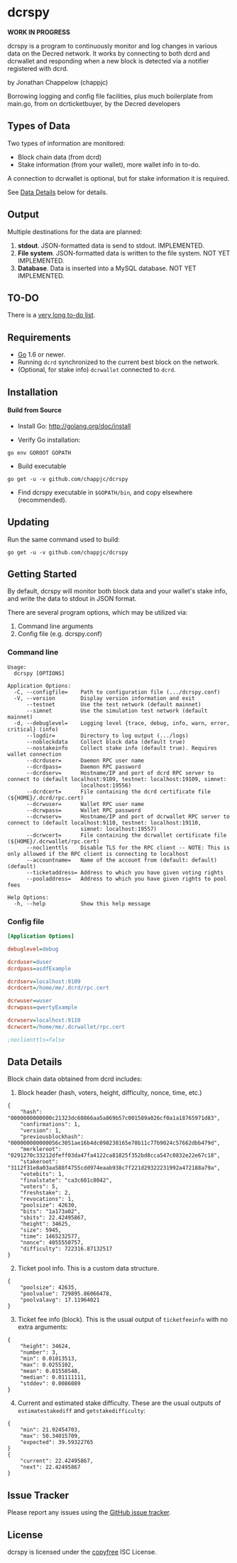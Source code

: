 dcrspy
====

**WORK IN PROGRESS**

dcrspy is a program to continuously monitor and log changes in various data
on the Decred network.  It works by connecting to both dcrd and dcrwallet
and responding when a new block is detected via a notifier registered with
dcrd.

by Jonathan Chappelow (chappjc)

Borrowing logging and config file facilities, plus much boilerplate from
main.go, from on dcrticketbuyer, by the Decred developers

## Types of Data

Two types of information are monitored:

* Block chain data (from dcrd)
* Stake information (from your wallet), more wallet info in to-do.

A connection to dcrwallet is optional, but for stake information it is required.

See [Data Details](#data-details) below for details.


## Output

Multiple destinations for the data are planned:

1. **stdout**.  JSON-formatted data is send to stdout. IMPLEMENTED.
2. **File system**.  JSON-formatted data is written to the file system.
   NOT YET IMPLEMENTED.
3. **Database**. Data is inserted into a MySQL database.  NOT YET IMPLEMENTED.

## TO-DO

There is a [very long to-do list](https://drive.google.com/open?id=1Z057i7tGfnATWu0w7loetIkGElteNnlx2bJSxPvVOqE).

## Requirements

- [Go](http://golang.org) 1.6 or newer.
- Running `dcrd` synchronized to the current best block on the network.
- (Optional, for stake info) `dcrwallet` connected to `dcrd`.

## Installation

#### Build from Source

- Install Go:
  http://golang.org/doc/install

- Verify Go installation:

`go env GOROOT GOPATH`

- Build executable

`go get -u -v github.com/chappjc/dcrspy`

- Find dcrspy executable in `$GOPATH/bin`, and copy elsewhere (recommended).

## Updating

Run the same command used to build:

`go get -u -v github.com/chappjc/dcrspy`

## Getting Started

By default, dcrspy will monitor both block data and your wallet's stake info, 
and write the data to stdout in JSON format.

There are several program options, which may be utilized via:

1. Command line arguments
2. Config file (e.g. dcrspy.conf)

### Command line

```
Usage:
  dcrspy [OPTIONS]

Application Options:
  -C, --configfile=    Path to configuration file (.../dcrspy.conf)
  -V, --version        Display version information and exit
      --testnet        Use the test network (default mainnet)
      --simnet         Use the simulation test network (default mainnet)
  -d, --debuglevel=    Logging level {trace, debug, info, warn, error, critical} (info)
      --logdir=        Directory to log output (.../logs)
      --noblockdata    Collect block data (default true)
      --nostakeinfo    Collect stake info (default true). Requires wallet connection
      --dcrduser=      Daemon RPC user name
      --dcrdpass=      Daemon RPC password
      --dcrdserv=      Hostname/IP and port of dcrd RPC server to connect to (default localhost:9109, testnet: localhost:19109, simnet:
                       localhost:19556)
      --dcrdcert=      File containing the dcrd certificate file (${HOME}/.dcrd/rpc.cert)
      --dcrwuser=      Wallet RPC user name
      --dcrwpass=      Wallet RPC password
      --dcrwserv=      Hostname/IP and port of dcrwallet RPC server to connect to (default localhost:9110, testnet: localhost:19110,
                       simnet: localhost:19557)
      --dcrwcert=      File containing the dcrwallet certificate file (${HOME}/.dcrwallet/rpc.cert)
      --noclienttls    Disable TLS for the RPC client -- NOTE: This is only allowed if the RPC client is connecting to localhost
      --accountname=   Name of the account from (default: default) (default)
      --ticketaddress= Address to which you have given voting rights
      --pooladdress=   Address to which you have given rights to pool fees

Help Options:
  -h, --help           Show this help message
 ```

### Config file

```ini
[Application Options]

debuglevel=debug

dcrduser=duser
dcrdpass=asdfExample

dcrdserv=localhost:9109
dcrdcert=/home/me/.dcrd/rpc.cert

dcrwuser=wuser
dcrwpass=qwertyExample

dcrwserv=localhost:9110
dcrwcert=/home/me/.dcrwallet/rpc.cert

;noclienttls=false
```

## Data Details

Block chain data obtained from dcrd includes:

1. Block header (hash, voters, height, difficulty, nonce, time, etc.)

```
{
    "hash": "0000000000000c21323dc60866aa5a869b57c001589a026cf0a1a18765971d83",
    "confirmations": 1,
    "version": 1,
    "previousblockhash": "000000000000056c3051ae16b4dc098238165e70b11c77b9024c57662dbb479d",
    "merkleroot": "0291270c33212dfeff03da47fa4122ca81825f352bd8cca547c0832e22e67c18",
    "stakeroot": "3112f31e8a03aa588f4755cdd974eaab938c7f221d29322231992a472188a79a",
    "votebits": 1,
    "finalstate": "ca3c601c8042",
    "voters": 5,
    "freshstake": 2,
    "revocations": 1,
    "poolsize": 42630,
    "bits": "1a173a02",
    "sbits": 22.42495867,
    "height": 34625,
    "size": 5945,
    "time": 1465232577,
    "nonce": 4055550757,
    "difficulty": 722316.87132517
}
```

2. Ticket pool info.  This is a custom data structure.

```
{
    "poolsize": 42635,
    "poolvalue": 729895.86066478,
    "poolvalavg": 17.11964021
}
```

3. Ticket fee info (block).  This is the usual output of `ticketfeeinfo` with
no extra arguments:

```
{
    "height": 34624,
    "number": 3,
    "min": 0.01013513,
    "max": 0.0255102,
    "mean": 0.01558548,
    "median": 0.01111111,
    "stddev": 0.0086089
}
```

4. Current and estimated stake difficulty.  These are the usual outputs of 
`estimatestakediff` and `getstakedifficulty`:

```
{
    "min": 21.92454703,
    "max": 50.34015709,
    "expected": 39.59322765
}
{
    "current": 22.42495867,
    "next": 22.42495867
}
```

## Issue Tracker

Please report any issues using the [GitHub issue tracker](https://github.com/chappjc/dcrspy/issues).

## License

dcrspy is licensed under the [copyfree](http://copyfree.org) ISC License.
